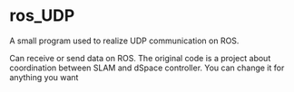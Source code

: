 # ros_UDP

A small program used to realize UDP communication on ROS.

Can receive or send data on ROS. The original code is a project about coordination between SLAM and dSpace controller. You can change it for anything you want

